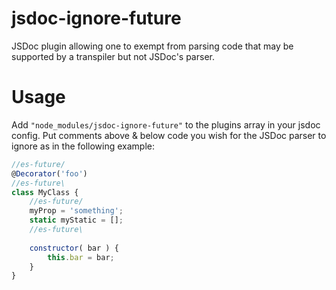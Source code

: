# jsdoc-ignore-future
JSDoc plugin allowing one to exempt from parsing code that may be supported by a transpiler but not JSDoc's parser.

# Usage
Add `"node_modules/jsdoc-ignore-future"` to the plugins array in your jsdoc config.
Put comments above & below code you wish for the JSDoc parser to ignore as in the following example:
```javascript
//es-future/
@Decorator('foo')
//es-future\
class MyClass {
    //es-future/
    myProp = 'something';
    static myStatic = [];
    //es-future\
    
    constructor( bar ) {
        this.bar = bar;
    }
}
```
